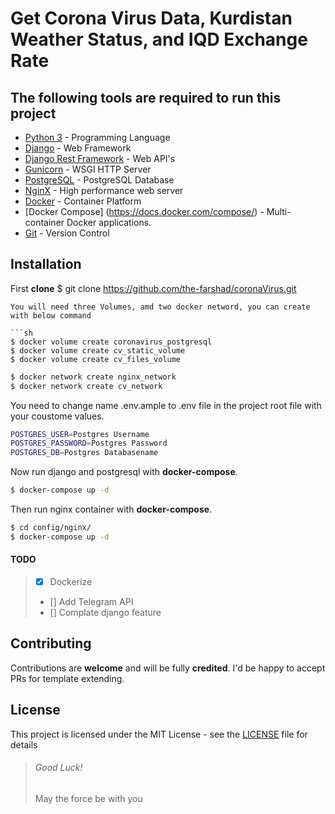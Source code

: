 # Get Corona Virus Data, Kurdistan Weather Status, and IQD Exchange Rate

## The following tools are required to run this project

-   [Python 3](https://www.python.org/) - Programming Language
-   [Django](https://www.djangoproject.com/) - Web Framework
-   [Django Rest Framework](https://www.django-rest-framework.org/) - Web API's
-   [Gunicorn](https://gunicorn.org/) - WSGI HTTP Server
-   [PostgreSQL](https://www.postgresql.org/) - PostgreSQL Database
-   [NginX](https://www.nginx.com/) - High performance web server
-   [Docker](https://www.docker.com/) - Container Platform
-   [Docker Compose] (https://docs.docker.com/compose/) - Multi-container Docker applications.
-   [Git](https://git-scm.com/) - Version Control

##  Installation
First **clone** 
$ git clone https://github.com/the-farshad/coronaVirus.git
```
You will need three Volumes, amd two docker netword, you can create with below command

```sh
$ docker volume create coronavirus_postgresql
$ docker volume create cv_static_volume
$ docker volume create cv_files_volume
```
```sh
$ docker network create nginx_network
$ docker network create cv_network
``` 
You need to change name .env.ample to .env file in the project root file with your coustome values.
```sh
POSTGRES_USER=Postgres Username
POSTGRES_PASSWORD=Postgres Password
POSTGRES_DB=Postgres Databasename
```
Now run django and postgresql with **docker-compose**.
```sh
$ docker-compose up -d
```
Then run nginx container with **docker-compose**.
```sh
$ cd config/nginx/
$ docker-compose up -d
```

#### TODO
> - [x] Dockerize
> - [] Add Telegram API
> - [] Complate django feature


## Contributing
Contributions are  **welcome**  and will be fully  **credited**. I'd be happy to accept PRs for template extending.

## License
This project is licensed under the MIT License - see the [LICENSE](https://github.com/the-farshad/coronaVirus/blob/master/LICENSE) file for details

> ###### Good Luck!
> May the force be with you